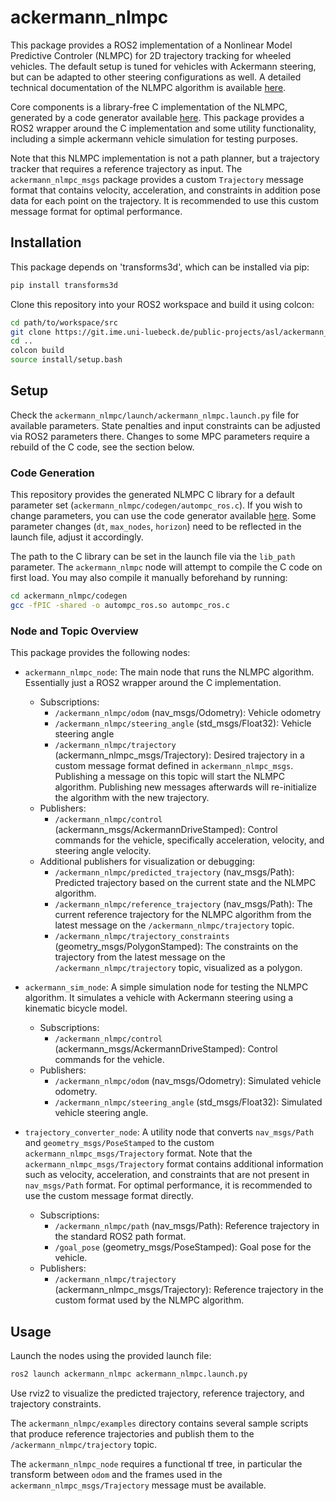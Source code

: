 # ackermann_nlmpc

This package provides a ROS2 implementation of a Nonlinear Model Predictive Controler (NLMPC) for 2D trajectory tracking for wheeled vehicles.
The default setup is tuned for vehicles with Ackermann steering, but can be adapted to other steering configurations as well.
A detailed technical documentation of the NLMPC algorithm is available [here](https://git.ime.uni-luebeck.de/public-projects/asl/autompc/-/blob/main/autompc.pdf).

Core components is a library-free C implementation of the NLMPC, generated by a code generator available [here](https://git.ime.uni-luebeck.de/public-projects/asl/autompc).
This package provides a ROS2 wrapper around the C implementation and some utility functionality, including a simple ackermann vehicle simulation for testing purposes.

Note that this NLMPC implementation is not a path planner, but a trajectory tracker that requires a reference trajectory as input. The `ackermann_nlmpc_msgs` package provides a custom `Trajectory` message format that contains velocity, acceleration, and constraints in addition pose data for each point on the trajectory. It is recommended to use this custom message format for optimal performance.

## Installation

This package depends on 'transforms3d', which can be installed via pip:

```bash
pip install transforms3d
```

Clone this repository into your ROS2 workspace and build it using colcon:

```bash
cd path/to/workspace/src
git clone https://git.ime.uni-luebeck.de/public-projects/asl/ackermann_nlmpc.git
cd ..
colcon build
source install/setup.bash
```

## Setup

Check the `ackermann_nlmpc/launch/ackermann_nlmpc.launch.py` file for available parameters.
State penalties and input constraints can be adjusted via ROS2 parameters there.
Changes to some MPC parameters require a rebuild of the C code, see the section below.

### Code Generation

This repository provides the generated NLMPC C library for a default parameter set (`ackermann_nlmpc/codegen/autompc_ros.c`).
If you wish to change parameters, you can use the code generator available [here](https://git.ime.uni-luebeck.de/public-projects/asl/autompc).
Some parameter changes (`dt`, `max_nodes`, `horizon`) need to be reflected in the launch file, adjust it accordingly.

The path to the C library can be set in the launch file via the `lib_path` parameter.
The `ackermann_nlmpc` node will attempt to compile the C code on first load. You may also compile it manually beforehand by running:

```bash
cd ackermann_nlmpc/codegen
gcc -fPIC -shared -o autompc_ros.so autompc_ros.c
```

### Node and Topic Overview

This package provides the following nodes:
- `ackermann_nlmpc_node`: The main node that runs the NLMPC algorithm. Essentially just a ROS2 wrapper around the C implementation.
    - Subscriptions:
        - `/ackermann_nlmpc/odom` (nav_msgs/Odometry): Vehicle odometry
        - `/ackermann_nlmpc/steering_angle` (std_msgs/Float32): Vehicle steering angle
        - `/ackermann_nlmpc/trajectory` (ackermann_nlmpc_msgs/Trajectory): Desired trajectory in a custom message format defined in `ackermann_nlmpc_msgs`. Publishing a message on this topic will start the NLMPC algorithm. Publishing new messages afterwards will re-initialize the algorithm with the new trajectory.   
    - Publishers:
        - `/ackermann_nlmpc/control` (ackermann_msgs/AckermannDriveStamped): Control commands for the vehicle, specifically acceleration, velocity, and steering angle velocity.
    - Additional publishers for visualization or debugging:
        - `/ackermann_nlmpc/predicted_trajectory` (nav_msgs/Path): Predicted trajectory based on the current state and the NLMPC algorithm.
        - `/ackermann_nlmpc/reference_trajectory` (nav_msgs/Path): The current reference trajectory for the NLMPC algorithm from the latest message on the `/ackermann_nlmpc/trajectory` topic.
        - `/ackermann_nlmpc/trajectory_constraints` (geometry_msgs/PolygonStamped): The constraints on the trajectory from the latest message on the `/ackermann_nlmpc/trajectory` topic, visualized as a polygon.  
  
- `ackermann_sim_node`: A simple simulation node for testing the NLMPC algorithm. It simulates a vehicle with Ackermann steering using a kinematic bicycle model.
    - Subscriptions:
        - `/ackermann_nlmpc/control` (ackermann_msgs/AckermannDriveStamped): Control commands for the vehicle.
    - Publishers:
        - `/ackermann_nlmpc/odom` (nav_msgs/Odometry): Simulated vehicle odometry.
        - `/ackermann_nlmpc/steering_angle` (std_msgs/Float32): Simulated vehicle steering angle.  
  
- `trajectory_converter_node`: A utility node that converts `nav_msgs/Path` and `geometry_msgs/PoseStamped` to the custom `ackermann_nlmpc_msgs/Trajectory` format. Note that the `ackermann_nlmpc_msgs/Trajectory` format contains additional information such as velocity, acceleration, and constraints that are not present in `nav_msgs/Path` format. For optimal performance, it is recommended to use the custom message format directly.
    - Subscriptions:
        - `/ackermann_nlmpc/path` (nav_msgs/Path): Reference trajectory in the standard ROS2 path format.
        - `/goal_pose` (geometry_msgs/PoseStamped): Goal pose for the vehicle.
    - Publishers:
        - `/ackermann_nlmpc/trajectory` (ackermann_nlmpc_msgs/Trajectory): Reference trajectory in the custom format used by the NLMPC algorithm.

## Usage

Launch the nodes using the provided launch file:

```bash
ros2 launch ackermann_nlmpc ackermann_nlmpc.launch.py
```
Use rviz2 to visualize the predicted trajectory, reference trajectory, and trajectory constraints.

The `ackermann_nlmpc/examples` directory contains several sample scripts that produce reference trajectories and publish them to the `/ackermann_nlmpc/trajectory` topic. 

The `ackermann_nlmpc_node` requires a functional tf tree, in particular the transform between `odom` and the frames used in the `ackermann_nlmpc_msgs/Trajectory` message must be available.